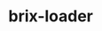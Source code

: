 brix-loader
===========

<!-- 

https://github.com/pahen/madge
	sudo npm -g install madge
	sudo brew install graphviz
	madge --format amd ./src/
	madge --format amd --image ./doc/dependencies.png ./src/
		blue = has dependencies
		green = has no dependencies
		red = has circular dependencies

.editorconfig
	https://github.com/search?o=desc&q=gulp+boilerplate&ref=searchresults&s=stars&type=Repositories&utf8=%E2%9C%93
    https://github.com/sindresorhus/gulp-plugin-boilerplate/

r.js
    sudo npm install -g requirejs
    r.js -o build.js
    https://github.com/jrburke/r.js/blob/master/build/example.build.js
 
 -->